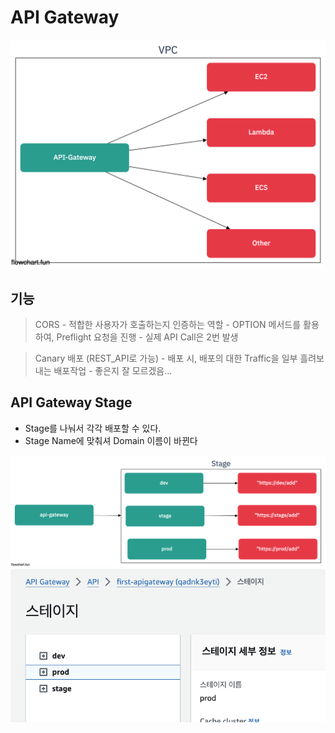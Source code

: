 # API Gateway

![api-gateway](../public/api-gateway.png)

## 기능

> CORS
    - 적합한 사용자가 호출하는지 인증하는 역할
    - OPTION 메서드를 활용하여, Preflight 요청을 진행
    - 실제 API Call은 2번 발생

> Canary 배포 (REST_API로 가능)
    - 배포 시, 배포의 대한 Traffic을 일부 흘려보내는 배포작업
    - 좋은지 잘 모르겠음...

## API Gateway Stage

- Stage를 나눠서 각각 배포할 수 있다.
- Stage Name에 맞춰셔 Domain 이름이 바뀐다

![ag-1](../public/ag-1.png)
![ag-2](../public/ag-2.png)